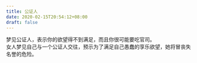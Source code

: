 ```yaml
---
title: 公证人
date: 2020-02-15T20:54:12+08:00
draft: false
---
```


梦见公证人，表示你的欲望得不到满足，而且你很可能要吃官司。<br>
女人梦见自己与一个公证人交往，预示为了满足自己愚蠢的享乐欲望，她将冒丧失名誉的危险。<br>
